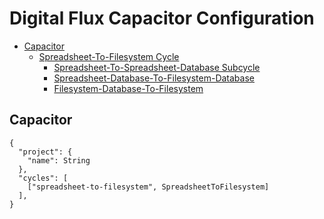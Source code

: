 # Digital Flux Capacitor Configuration
+ [Capacitor](#capacitor)
   + [Spreadsheet-To-Filesystem Cycle](#spreadsheet-to-filesystem-cycle) 
      - [Spreadsheet-To-Spreadsheet-Database Subcycle](subcycles/spreadsheet-to-spreadsheet-database/index.md)
      - [Spreadsheet-Database-To-Filesystem-Database](subcycles/spreadsheet-database-to-filesystem-database/index.md)
      - [Filesystem-Database-To-Filesystem](subcycles/filesystem-database-to-filesystem/index.md)

## Capacitor
```
{
  "project": {
    "name": String
  },
  "cycles": [
    ["spreadsheet-to-filesystem", SpreadsheetToFilesystem]
  ],
}
```

